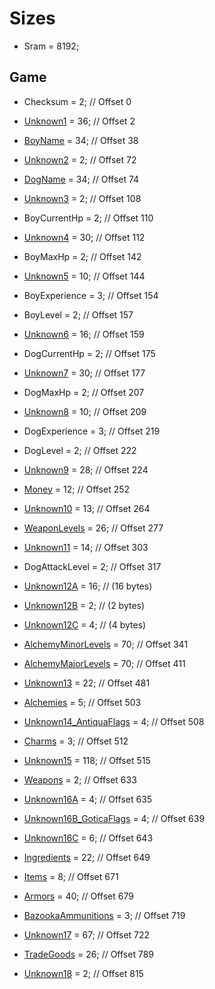 ﻿# Sizes

* Sram = 8192;

## Game
* Checksum = 2; // Offset 0
* [Unknown1](Items/Unknown1.md) = 36; // Offset 2
* [BoyName](Items/CharacterName.md) = 34; // Offset 38
* [Unknown2](Items/Unknown2.md) = 2; // Offset 72
* [DogName](Items/CharacterName.md) = 34; // Offset 74
* [Unknown3](Items/Unknown3.md) = 2; // Offset 108
* BoyCurrentHp = 2; // Offset 110
* [Unknown4](Items/Unknown4.md) = 30; // Offset 112
* BoyMaxHp = 2; // Offset 142
* [Unknown5](Items/Unknown5.md) = 10; // Offset 144 
* BoyExperience = 3; // Offset 154
* BoyLevel = 2; // Offset 157
* [Unknown6](Items/Unknown6.md) = 16; // Offset 159
* DogCurrentHp = 2; // Offset 175
* [Unknown7](Items/Unknown7.md) = 30; // Offset 177
* DogMaxHp = 2; // Offset 207
* [Unknown8](Items/Unknown8.md) = 10; // Offset 209
* DogExperience = 3; // Offset 219
* DogLevel = 2; // Offset 222
* [Unknown9](Items/Unknown9.md) = 28; // Offset 224
* [Money](Items/Money.md) = 12; // Offset 252
* [Unknown10](Items/Unknown10.md) = 13; // Offset 264
* [WeaponLevels](Items/WeaponLevels.md) = 26; // Offset 277
* [Unknown11](Items/Unknown11.md) = 14; // Offset 303
* DogAttackLevel = 2; // Offset 317

* [Unknown12A](Items/Unknown12A.md) = 16; // (16 bytes)
* [Unknown12B](Items/Unknown12B.md) = 2; // (2 bytes)
* [Unknown12C](Items/Unknown12C.md) = 4; // (4 bytes)

* [AlchemyMinorLevels](Items/AlchemyMinorLevels.md) = 70; // Offset 341
* [AlchemyMajorLevels](Items/AlchemyMajorLevels.md) = 70; // Offset 411
* [Unknown13](Items/Unknown13.md) = 22; // Offset 481
* [Alchemies](Items/Alchemies.md) = 5; // Offset 503
* [Unknown14_AntiquaFlags](Items/Enums/Unknown14_AntiquaFlags.md) = 4; // Offset 508
* [Charms](Items/Charms.md) = 3; // Offset 512
* [Unknown15](Items/Unknown15.md) = 118; // Offset 515
* [Weapons](Items/Weapons.md) = 2; // Offset 633

* [Unknown16A](Items/Unknown16A.md) = 4; // Offset 635
* [Unknown16B_GoticaFlags](Items/Enums/Unknown16B_GoticaFlags.md) = 4; // Offset 639
* [Unknown16C](Items/Unknown16C.md) = 6; // Offset 643

* [Ingredients](Items/Ingredients.md) = 22; // Offset 649
* [Items](Items/Items.md) = 8; // Offset 671
* [Armors](Items/Armors.md) = 40; // Offset 679
* [BazookaAmmunitions](Items/BazookaAmmunitions.md) = 3; // Offset 719 
* [Unknown17](Items/Unknown17.md) = 67; // Offset 722
* [TradeGoods](Items/TradeGoods.md) = 26; // Offset 789
* [Unknown18](Items/Unknown18.md) = 2; // Offset 815